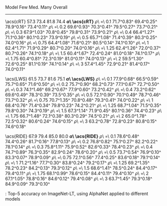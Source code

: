 Model                        Few         Med.         Many      Overall
-------------------  -----------  -----------  -----------  -----------
\acs{cRT}                   57.3         73.4         81.8         74.4
**_α_\ \acs{cRT}**
_ρ_\ =\ 0.1           71.7^0.83^   69.4^0.25^   78.9^0.16^   73.4^0.11^
_ρ_\ =\ 0.2           69.6^0.93^   70.3^0.41^   79.5^0.27^   73.7^0.21^
_ρ_\ =\ 0.3           67.9^1.03^   70.8^0.45^   79.8^0.31^   73.9^0.21^
_ρ_\ =\ 0.4           66.4^1.27^   71.1^0.36^   80.1^0.23^   73.9^0.19^
_ρ_\ =\ 0.5           65.7^1.08^   71.4^0.39^   80.3^0.25^   74.0^0.16^
_ρ_\ =\ 0.75          64.4^1.08^   71.6^0.21^   80.5^0.14^   74.1^0.10^
_ρ_\ =\ 1             62.4^1.71^   71.9^0.29^   80.7^0.20^   74.0^0.16^
_ρ_\ =\ 1.25          62.4^1.26^   72.0^0.37^   80.7^0.26^   74.1^0.18^
_ρ_\ =\ 1.5           60.4^1.67^   72.4^0.24^   81.0^0.18^   74.1^0.17^
_ρ_\ =\ 1.75          60.4^0.81^   72.3^0.19^   81.0^0.11^   74.0^0.13^
_ρ_\ =\ 2             59.5^1.30^   72.6^0.25^   81.1^0.19^   74.1^0.14^
_ρ_\ =\ 3             57.4^1.45^   72.9^0.21^   81.4^0.17^   74.0^0.11^
<!--  -->
\acs{LWS}                   61.5         73.7         81.6         75.1
**_α_\ \acs{LWS}**
_ρ_\ =\ 0.1           77.9^0.68^   66.5^0.59^   75.7^0.65^   71.6^0.50^
_ρ_\ =\ 0.2           75.7^0.90^   68.2^0.73^   77.1^0.67^   72.7^0.50^
_ρ_\ =\ 0.3           74.1^1.46^   69.2^0.67^   77.9^0.60^   73.2^0.42^
_ρ_\ =\ 0.4           73.2^0.62^   69.6^0.49^   78.3^0.39^   73.5^0.35^
_ρ_\ =\ 0.5           72.1^0.90^   70.1^0.49^   78.7^0.46^   73.7^0.32^
_ρ_\ =\ 0.75          70.7^1.35^   70.8^0.48^   79.3^0.41^   74.0^0.22^
_ρ_\ =\ 1             68.4^0.76^   71.4^0.34^   79.8^0.23^   74.2^0.21^
_ρ_\ =\ 1.25          68.7^1.04^   71.5^0.35^   79.8^0.30^   74.3^0.19^
_ρ_\ =\ 1.5           67.3^1.14^   71.9^0.45^   80.1^0.36^   74.4^0.23^
_ρ_\ =\ 1.75          66.7^1.48^   72.1^0.38^   80.3^0.29^   74.5^0.21^
_ρ_\ =\ 2             65.0^1.78^   72.5^0.32^   80.6^0.24^   74.6^0.15^
_ρ_\ =\ 3             63.2^0.78^   72.8^0.23^   80.8^0.15^   74.6^0.18^
<!--  -->
\acs{RIDE}                  67.9         79.4         85.0         80.0
**_α_\ \acs{RIDE}**
_ρ_\ =\ 0.1           78.6^0.48^   74.4^0.26^   81.7^0.16^   77.8^0.13^
_ρ_\ =\ 0.2           76.8^0.82^   75.1^0.27^   82.2^0.22^   78.1^0.14^
_ρ_\ =\ 0.3           75.8^1.11^   75.9^0.52^   82.6^0.33^   78.4^0.23^
_ρ_\ =\ 0.4           74.7^0.89^   76.3^0.35^   82.9^0.24^   78.6^0.20^
_ρ_\ =\ 0.5           73.7^0.54^   76.9^0.10^   83.3^0.07^   78.9^0.09^
_ρ_\ =\ 0.75          72.1^0.56^   77.4^0.25^   83.6^0.18^   79.1^0.14^
_ρ_\ =\ 1             71.2^1.16^   77.7^0.30^   83.8^0.24^   79.2^0.17^
_ρ_\ =\ 1.25          69.2^1.35^   78.2^0.23^   84.2^0.13^   79.3^0.12^
_ρ_\ =\ 1.5           68.6^1.41^   78.5^0.24^   84.4^0.17^   79.4^0.11^
_ρ_\ =\ 1.75          68.1^0.99^   78.6^0.15^   84.4^0.11^   79.4^0.10^
_ρ_\ =\ 2             67.1^1.05^   78.8^0.16^   84.6^0.12^   79.4^0.08^
_ρ_\ =\ 3             63.7^1.45^   79.3^0.18^   84.9^0.09^   79.3^0.10^

: Top-5 accuracy on ImageNet-LT, using AlphaNet applied to different models
